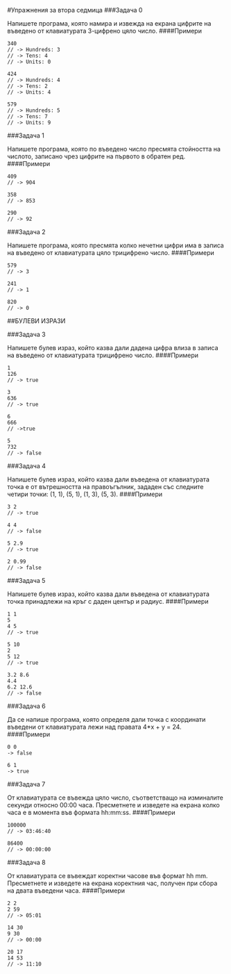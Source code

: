 #Упражнения за втора седмица
###Задача 0

Напишете програма, която намира и извежда на екрана цифрите на въведено от клавиатурата 3-цифрено цяло число.
####Примери
```
340
// -> Hundreds: 3
// -> Tens: 4
// -> Units: 0

424
// -> Hundreds: 4
// -> Tens: 2
// -> Units: 4

579
// -> Hundreds: 5
// -> Tens: 7
// -> Units: 9
```
###Задача 1

Напишете програма, която по въведено число пресмята стойността на числото, записано чрез цифрите на първото в обратен ред.
####Примери
```
409
// -> 904

358
// -> 853

290
// -> 92
```
###Задача 2

Напишете програма, която пресмята колко нечетни цифри има в записа на въведено от клавиатурата цяло трицифрено число.
####Примери
```
579
// -> 3

241
// -> 1

820
// -> 0
```

##БУЛЕВИ ИЗРАЗИ

###Задача 3

Напишете булев израз, който казва дали дадена цифра влиза в записа на въведено от клавиатурата трицифрено число.
####Примери
```
1
126
// -> true

3
636
// -> true

6
666
// ->true

5
732
// -> false
```
###Задача 4

Напишете булев израз, който казва дали въведена от клавиатурата точка е от вътрешността на правоъгълник, зададен със следните четири точки: (1, 1), (5, 1), (1, 3), (5, 3).
####Примери
```
3 2
// -> true

4 4
// -> false

5 2.9
// -> true

2 0.99
// -> false
```
###Задача 5

Напишете булев израз, който казва дали въведена от клавиатурата точка принадлежи на кръг с даден център и радиус.
####Примери
```
1 1
5
4 5
// -> true

5 10
2
5 12
// -> true

3.2 8.6
4.4
6.2 12.6
// -> false
```
###Задача 6

Да се напише програма, която определя дали точка с координати въведени от клавиатурата лежи над правата 4*x + y = 24.
####Примери
```
0 0 
-> false

6 1 
-> true
```
###Задача 7

От клавиатурата се въвежда цяло число, съответстващо на изминалите секунди относно 00:00 часа. Пресметнете и изведете на екрана колко часа е в момента във формата hh:mm:ss.
####Примери
```
100000
// -> 03:46:40

86400
// -> 00:00:00
```
###Задача 8

От клавиатурата се въвеждат коректни часове във формат hh mm. Пресметнете и изведете на екрана коректния час, получен при сбора на двата въведени часа.
####Примери
```
2 2
2 59
// -> 05:01

14 30
9 30
// -> 00:00

20 17
14 53
// -> 11:10
```
